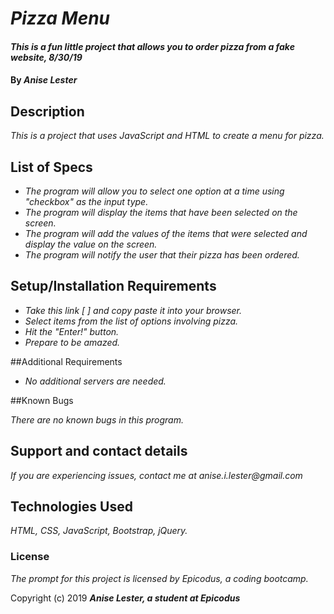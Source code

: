 # _Pizza Menu_

#### _This is a fun little project that allows you to order pizza from a fake website, 8/30/19_

#### By _**Anise Lester**_

## Description
_This is a project that uses JavaScript and HTML to create a menu for pizza._

## List of Specs

* _The program will allow you to select one option at a time using "checkbox" as the input type._
* _The program will display the items that have been selected on the screen._
* _The program will add the values of the items that were selected and display the value on the screen._
* _The program will notify the user that their pizza has been ordered._

## Setup/Installation Requirements

* _Take this link [  ] and copy paste it into your browser._
* _Select items from the list of options involving pizza._
* _Hit the "Enter!" button._
* _Prepare to be amazed._

##Additional Requirements

* _No additional servers are needed._

##Known Bugs

_There are no known bugs in this program._

## Support and contact details

_If you are experiencing issues, contact me at anise.i.lester@gmail.com_

## Technologies Used

_HTML, CSS, JavaScript, Bootstrap, jQuery._

### License

*The prompt for this project is licensed by Epicodus, a coding bootcamp.*

Copyright (c) 2019 **_Anise Lester, a student at Epicodus_**
